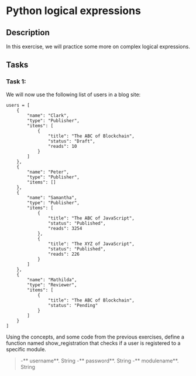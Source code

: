# Python logical expressions
## Description
In this exercise, we will practice some more on complex logical expressions.
## Tasks
### Task 1:
We will now use the following list of users in a blog site:
~~~
users = [
    {
        "name": "Clark",
        "type": "Publisher",
        "items": [
            {
                "title": "The ABC of Blockchain",
                "status": "Draft",
                "reads": 10
            }
        ]
    },
    {
        "name": "Peter",
        "type": "Publisher",
        "items": []
    },
    {
        "name": "Samantha",
        "type": "Publisher",
        "items": [
            {
                "title": "The ABC of JavaScript",
                "status": "Published",
                "reads": 3254
            },
            {
                "title": "The XYZ of JavaScript",
                "status": "Published",
                "reads": 226
            }
        ]
    },
    {
        "name": "Mathilda",
        "type": "Reviewer",
        "items": [
            {
                "title": "The ABC of Blockchain",
                "status": "Pending"
            }
        ]
    }
]

~~~
Using the concepts, and some code from the previous exercises, define a function named show_registration that checks if a user is registered to a specific module.

> -** username**. String
> -** password**. String
> -** modulename**. String


